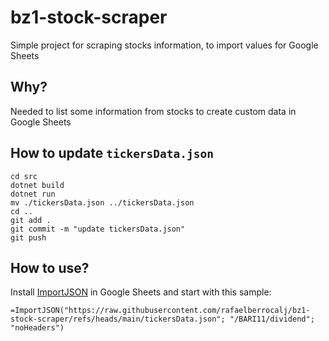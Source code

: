 # bz1-stock-scraper

Simple project for scraping stocks information, to import values for Google Sheets

## Why?

Needed to list some information from stocks to create custom data in Google Sheets

## How to update `tickersData.json`

```
cd src
dotnet build
dotnet run
mv ./tickersData.json ../tickersData.json
cd ..
git add .
git commit -m "update tickersData.json"
git push
```

## How to use?

Install [ImportJSON](https://github.com/bradjasper/ImportJSON) in Google Sheets and start with this sample:

```
=ImportJSON("https://raw.githubusercontent.com/rafaelberrocalj/bz1-stock-scraper/refs/heads/main/tickersData.json"; "/BARI11/dividend"; "noHeaders")
```
